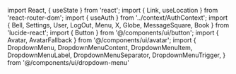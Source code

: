 import React, { useState } from 'react';
import { Link, useLocation } from 'react-router-dom';
import { useAuth } from '../context/AuthContext';
import { 
  Bell, 
  Settings, 
  User, 
  LogOut, 
  Menu, 
  X, 
  Globe,
  MessageSquare,
  Book
} from 'lucide-react';
import { Button } from '@/components/ui/button';
import { Avatar, AvatarFallback } from '@/components/ui/avatar';
import {
  DropdownMenu,
  DropdownMenuContent,
  DropdownMenuItem,
  DropdownMenuLabel,
  DropdownMenuSeparator,
  DropdownMenuTrigger,
} from '@/components/ui/dropdown-menu'
